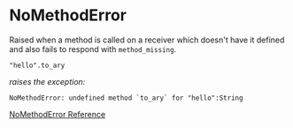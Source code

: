 # NoMethodError

Raised when a method is called on a receiver which doesn't have it defined and
also fails to respond with `method_missing`.

    "hello".to_ary

*raises the exception:*

    NoMethodError: undefined method `to_ary` for "hello":String

[NoMethodError Reference](https://ruby-doc.org/core-2.7.0/NoMethodError.html)